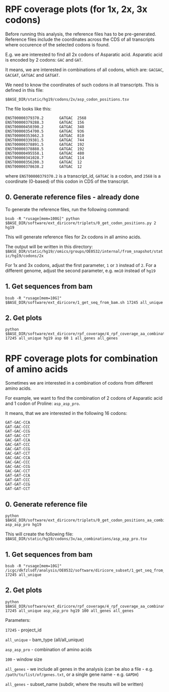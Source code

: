 # RPF coverage plots (for 1x, 2x, 3x codons)

Before running this analysis, the reference files has to be pre-generated. Reference files include the coordinates across the CDS of all transcripts where occurence of the selected codons is found.

E.g. we are interested to find all 2x codons of Asparatic acid. Asparatic acid is encoded by 2 codons: `GAC` and `GAT`. 

It means, we are interested in combinations of all codons, which are: `GACGAC`, `GACGAT`, `GATGAC` and `GATGAT`.

We need to know the coordinates of such codons in all transcripts. This is defined in this file:

```
$BASE_DIR/static/hg19/codons/2x/asp_codon_positions.tsv
```

The file looks like this:

```
ENST00000379370.2       GATGAC  2568
ENST00000379288.3       GATGAC  156
ENST00000450390.2       GATGAC  348
ENST00000354700.5       GATGAC  936
ENST00000353662.3       GATGAC  810
ENST00000339381.5       GATGAC  744
ENST00000378891.5       GATGAC  192
ENST00000378888.5       GATGAC  192
ENST00000495558.1       GATGAC  480
ENST00000341028.7       GATGAC  114
ENST00000356200.3       GATGAC  12
ENST00000378638.2       GATGAC  12
```

where `ENST00000379370.2` is a transcript_id, `GATGAC` is a codon, and `2568` is a coordinate (0-based) of this codon in CDS of the transcript. 

## 0. Generate reference files - already done

To generate the reference files, run the following command:

```
bsub -R "rusage[mem=100G]" python $BASE_DIR/software/ext_diricore/triplets/0_get_codon_positions.py 2 hg19
```

This will generate reference files for 2x codons in all amino acids.

The output will be written in this directory: `$BASE_DIR/static/hg19//omics/groups/OE0532/internal/from_snapshot/static/hg19/codons/2x`

For 1x and 3x codons, adjust the first parameter, `1` or `3` instead of `2`. For a different genome, adjust the second parameter, e.g. `mm10` instead of `hg19`

## 1. Get sequences from bam

```
bsub -R "rusage[mem=10G]" $BASE_DIR/software/ext_diricore/1_get_seq_from_bam.sh 17245 all_unique
```

## 2. Get plots

```
python $BASE_DIR/software/ext_diricore/rpf_coverage/4_rpf_coverage_aa_combination.py 17245 all_unique hg19 asp 60 1 all_genes all_genes
```


# RPF coverage plots for combination of amino acids

Sometimes we are interested in a combination of codons from different amino acids.

For example, we want to find the combination of 2 codons of Asparatic acid and 1 codon of Proline: `asp_asp_pro`.

It means, that we are interested in the following 16 codons: 

```
GAT-GAC-CCA
GAT-GAC-CCC
GAT-GAC-CCG
GAT-GAC-CCT
GAC-GAT-CCA
GAC-GAT-CCC
GAC-GAT-CCG
GAC-GAT-CCT
GAC-GAC-CCA
GAC-GAC-CCC
GAC-GAC-CCG
GAC-GAC-CCT
GAT-GAT-CCA
GAT-GAT-CCC
GAT-GAT-CCG
GAT-GAT-CCT
```

## 0. Generate reference file

```
python $BASE_DIR/software/ext_diricore/triplets/0_get_codon_positions_aa_combination.py asp_asp_pro hg19
```

This will create the following file: `$BASE_DIR/static/hg19/codons/3x/aa_combinations/asp_asp_pro.tsv`

## 1. Get sequences from bam

```
bsub -R "rusage[mem=10G]" /icgc/dkfzlsdf/analysis/OE0532/software/diricore_subset/1_get_seq_from_bam.sh 17245 all_unique
```

## 2. Get plots

```
python $BASE_DIR/software/ext_diricore/rpf_coverage/4_rpf_coverage_aa_combination.py 17245 all_unique asp_asp_pro hg19 100 all_genes all_genes
```

Parameters:

`17245` - project_id

`all_unique` - bam_type (all/all_unique)

`asp_asp_pro` - combination of amino acids

`100` - window size

`all_genes` - we include all genes in the analysis (can be also a file - e.g. `/path/to/list/of/genes.txt`, or a single gene name - e.g. `GAPDH`)

`all_genes` - subset_name (subdir, where the results will be written)
